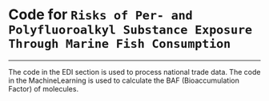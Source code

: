 # Code for `Risks of Per- and Polyfluoroalkyl Substance Exposure Through Marine Fish Consumption`

---

The code in the EDI section is used to process national trade data.
The code in the MachineLearning is used to calculate the BAF (Bioaccumulation Factor) of molecules.
